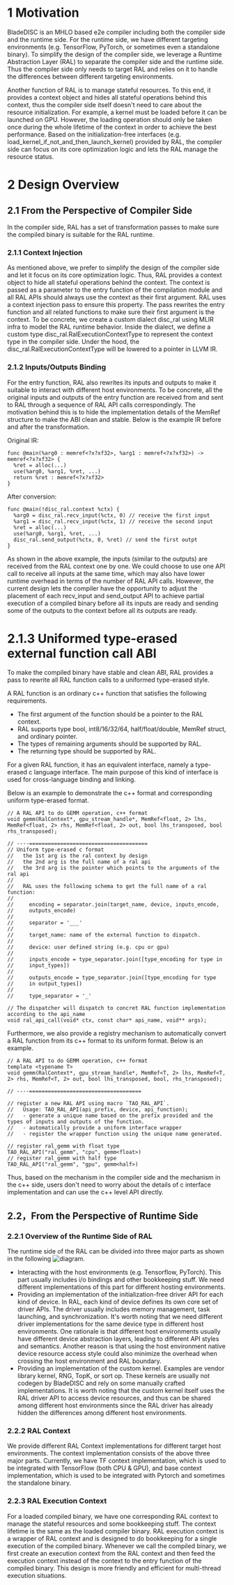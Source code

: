 
# 1 Motivation

BladeDISC is an MHLO based e2e compiler including both the compiler side and the
runtime side. For the runtime side, we have different targeting environments
(e.g. TensorFlow, PyTorch, or sometimes even a standalone binary). To simplify
the design of the compiler side, we leverage a Runtime Abstraction Layer (RAL)
to separate the compiler side and the runtime side. Thus the compiler side only
needs to target RAL and relies on it to handle the differences between different
targeting environments.

Another function of RAL is to manage stateful resources. To this end, it
provides a context object and hides all stateful operations behind this context,
thus the compiler side itself doesn't need to care about the resource
initialization. For example, a kernel must be loaded before it can be launched
on GPU. However, the loading operation should only be taken once during the
whole lifetime of the context in order to achieve the best performance. Based on
the initialization-free interfaces (e.g.
load_kernel_if_not_and_then_launch_kernel) provided by RAL, the compiler side
can focus on its core optimization logic and lets the RAL manage the resource
status.

# 2 Design Overview

## 2.1 From the Perspective of Compiler Side

In the compiler side, RAL has a set of transformation passes to make sure the
compiled binary is suitable for the RAL runtime.

### 2.1.1 Context Injection

As mentioned above, we prefer to simplify the design of the compiler side and
let it focus on its core optimization logic. Thus, RAL provides a context object
to hide all stateful operations behind the context. The context is passed as a
parameter to the entry function of the compilation module and all RAL APIs
should always use the context as their first argument. RAL uses a context
injection pass to ensure this property. The pass rewrites the entry function and
all related functions to make sure their first argument is the context. To be
concrete, we create a custom dialect disc_ral using MLIR infra to model the RAL
runtime behavior. Inside the dialect, we define a custom type
disc_ral.RalExecutionContextType to represent the context type in the compiler
side. Under the hood, the disc_ral.RalExecutionContextType will be lowered to a
pointer in LLVM IR.

### 2.1.2 Inputs/Outputs Binding

For the entry function, RAL also rewrites its inputs and outputs to make it
suitable to interact with different host environments. To be concrete, all the
original inputs and outputs of the entry function are received from and sent to
RAL through a sequence of RAL API calls correspondingly. The motivation behind
this is to hide the implementation details of the MemRef structure to make the
ABI clean and stable.  Below is the example IR before and after the
transformation.

Original IR:

```
func @main(%arg0 : memref<?x?xf32>, %arg1 : memref<?x?xf32>) -> memref<?x?xf32> {
  %ret = alloc(...)
  use(%arg0, %arg1, %ret, ...)
  return %ret : memref<?x?xf32>
}
```

After conversion:

```
func @main(!disc_ral.context %ctx) {
  %arg0 = disc_ral.recv_input(%ctx, 0) // receive the first input
  %arg1 = disc_ral.recv_input(%ctx, 1) // receive the second input
  %ret = alloc(...)
  use(%arg0, %arg1, %ret, ...)
  disc_ral.send_output(%ctx, 0, %ret) // send the first outpt
}
```

As shown in the above example, the inputs (similar to the outputs) are received
from the RAL context one by one. We could choose to use one API call to receive
all inputs at the same time, which may also have lower runtime overhead in terms
of the number of RAL API calls. However, the current design lets the compiler
have the opportunity to adjust the placement of each recv_input and send_output
API to achieve partial execution of a compiled binary before all its inputs are
ready and sending some of the outputs to the context before all its outputs are
ready.

# 2.1.3 Uniformed type-erased external function call ABI
To make the compiled binary have stable and clean ABI, RAL provides a pass to
rewrite all RAL function calls to a uniformed type-erased style.

A RAL function is an ordinary c++ function that satisfies the following
requirements.
* The first argument of the function should be a pointer to the RAL context.
* RAL supports type bool, int8/16/32/64, half/float/double, MemRef struct, and
  ordinary pointer.
* The types of remaining arguments should be supported by RAL.
* The returning type should be supported by RAL.

For a given RAL function, it has an equivalent interface, namely a type-erased c
language interface. The main purpose of this kind of interface is used for
cross-language binding and linking.

Below is an example to demonstrate the c++ format and corresponding uniform
type-erased format.

```
// A RAL API to do GEMM operation, c++ format
void gemm(RalContext*, gpu_stream_handle*, MemRef<float, 2> lhs, MemRef<float, 2> rhs, MemRef<float, 2> out, bool lhs_transposed, bool rhs_transposed);

// ----======================================
// Uniform type-erased c format
//   the 1st arg is the ral context by design
//   the 2nd arg is the full name of a ral api
//   the 3rd arg is the pointer which points to the arguments of the ral api
//
//   RAL uses the following schema to get the full name of a ral function:
//
//     encoding = separator.join(target_name, device, inputs_encode,
//     outputs_encode)
//
//     separator = '___'
//
//     target_name: name of the external function to dispatch.
//
//     device: user defined string (e.g. cpu or gpu)
//
//     inputs_encode = type_separator.join([type_encoding for type in
//     input_types])
//
//     outputs_encode = type_separator.join([type_encoding for type
//     in output_types])
//
//     type_separator = '_'

// The dispatcher will dispatch to concret RAL function implementation according to the api_name
void ral_api_call(void* ctx, const char* api_name, void** args);
```

Furthermore, we also provide a registry mechanism to automatically convert a RAL
function from its c++ format to its uniform format. Below is an example.

```
// A RAL API to do GEMM operation, c++ format
template <typename T>
void gemm(RalContext*, gpu_stream_handle*, MemRef<T, 2> lhs, MemRef<T, 2> rhs, MemRef<T, 2> out, bool lhs_transposed, bool, rhs_transposed);

// ----====================================

// register a new RAL API using macro `TAO_RAL_API`.
//   Usage: TAO_RAL_API(api_prefix, device, api_function);
//   - generate a unique name based on the prefix provided and the types of inputs and outputs of the function.
//   - automatically provide a uniform interface wrapper
//   - register the wrapper function using the unique name generated.

// register ral_gemm with float type
TAO_RAL_API("ral_gemm", "cpu", gemm<float>)
// register ral_gemm with half type
TAO_RAL_API("ral_gemm", "gpu", gemm<half>)
```

Thus, based on the mechanism in the compiler side and the mechanism in the c++
side, users don't need to worry about the details of c interface implementation
and can use the c++ level API directly.

## 2.2，From the Perspective of Runtime Side

### 2.2.1 Overview of the Runtime Side of RAL

The runtime side of the RAL can be divided into three major parts as shown in
the following ![diagram](./RAL.png).

* Interacting with the host environments (e.g. Tensorflow, PyTorch). This part
  usually includes i/o bindings and other bookkeeping stuff. We need different
  implementations of this part for different hosting environments.
* Providing an implementation of the initialization-free driver API for each kind
  of device. In RAL, each kind of device defines its own core set of driver
  APIs. The driver usually includes memory management, task launching, and
  synchronization. It's worth noting that we need different driver
  implementations for the same device type in different host environments. One
  rationale is that different host environments usually have different device
  abstraction layers, leading to different API styles and semantics. Another
  reason is that using the host environment native device resource access style
  could also minimize the overhead when crossing the host environment and RAL
  boundary.
* Providing an implementation of the custom kernel. Examples are vendor library
  kernel, RNG, TopK, or sort op. These kernels are usually not codegen by
  BladeDISC and rely on some manually crafted implementations. It is worth
  noting that the custom kernel itself uses the RAL driver API to access device
  resources, and thus can be shared among different host environments since the
  RAL driver has already hidden the differences among different host
  environments.

### 2.2.2 RAL Context

We provide different RAL Context implementations for different target host
environments. The context implementation consists of the above three major
parts. Currently, we have TF context implementation, which is used to be
integrated with TensorFlow (both CPU & GPU), and base context implementation,
which is used to be integrated with Pytorch and sometimes the standalone binary.

### 2.2.3 RAL Execution Context

For a loaded compiled binary, we have one corresponding RAL context to manage
the stateful resources and some bookkeeping stuff.  The context lifetime is the
same as the loaded compiler binary. RAL execution context is a wrapper of RAL
context and is designed to do bookkeeping for a single execution of the compiled
binary. Whenever we call the compiled binary, we first create an execution
context from the RAL context and then feed the execution context instead of the
context to the entry function of the compiled binary. This design is more
friendly and efficient for multi-thread execution situations.
